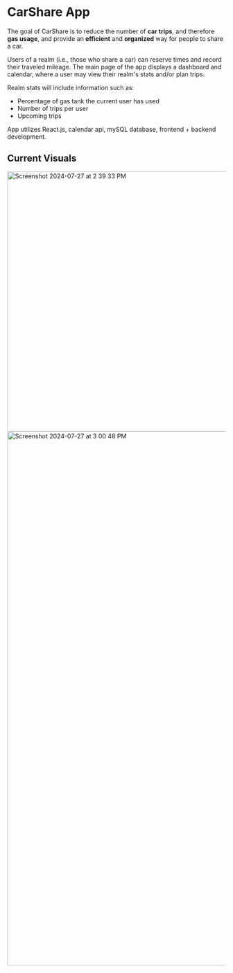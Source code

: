 # CarShare App

The goal of CarShare is to reduce the number of **car trips**, and therefore **gas usage**, and provide an **efficient** and **organized** way for people to share a car. 

Users of a realm (i.e., those who share a car) can reserve times and record their traveled mileage. The main page of the app displays a dashboard and calendar, where a user may view their realm's stats and/or plan trips. 

Realm stats will include information such as:
- Percentage of gas tank the current user has used
- Number of trips per user
- Upcoming trips

App utilizes React.js, calendar api, mySQL database, frontend + backend development.

## Current Visuals
<img width="600" alt="Screenshot 2024-07-27 at 2 39 33 PM" src="https://github.com/user-attachments/assets/9061598d-3fa6-45f3-8b95-f754d254375d">
<img width="1232" alt="Screenshot 2024-07-27 at 3 00 48 PM" src="https://github.com/user-attachments/assets/ccce31b5-c65a-46bb-855b-714beda928d1">
